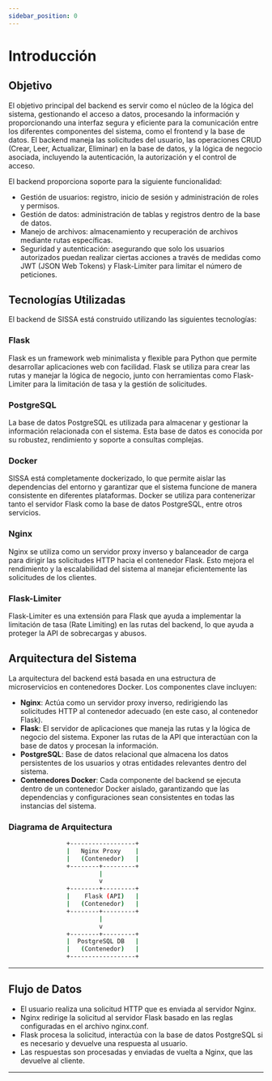 ```yaml
---
sidebar_position: 0
---
```


# Introducción

## Objetivo

El objetivo principal del backend es servir como el núcleo de la lógica del sistema, gestionando el acceso a datos, procesando la información y proporcionando una interfaz segura y eficiente para la comunicación entre los diferentes componentes del sistema, como el frontend y la base de datos. El backend maneja las solicitudes del usuario, las operaciones CRUD (Crear, Leer, Actualizar, Eliminar) en la base de datos, y la lógica de negocio asociada, incluyendo la autenticación, la autorización y el control de acceso.

El backend proporciona soporte para la siguiente funcionalidad:
- Gestión de usuarios: registro, inicio de sesión y administración de roles y permisos.
- Gestión de datos: administración de tablas y registros dentro de la base de datos.
- Manejo de archivos: almacenamiento y recuperación de archivos mediante rutas específicas.
- Seguridad y autenticación: asegurando que solo los usuarios autorizados puedan realizar ciertas acciones a través de medidas como JWT (JSON Web Tokens) y Flask-Limiter para limitar el número de peticiones.

## Tecnologías Utilizadas

El backend de SISSA está construido utilizando las siguientes tecnologías:

### Flask
Flask es un framework web minimalista y flexible para Python que permite desarrollar aplicaciones web con facilidad. Flask se utiliza para crear las rutas y manejar la lógica de negocio, junto con herramientas como Flask-Limiter para la limitación de tasa y la gestión de solicitudes.

### PostgreSQL
La base de datos PostgreSQL es utilizada para almacenar y gestionar la información relacionada con el sistema. Esta base de datos es conocida por su robustez, rendimiento y soporte a consultas complejas.

### Docker
SISSA está completamente dockerizado, lo que permite aislar las dependencias del entorno y garantizar que el sistema funcione de manera consistente en diferentes plataformas. Docker se utiliza para contenerizar tanto el servidor Flask como la base de datos PostgreSQL, entre otros servicios.

### Nginx
Nginx se utiliza como un servidor proxy inverso y balanceador de carga para dirigir las solicitudes HTTP hacia el contenedor Flask. Esto mejora el rendimiento y la escalabilidad del sistema al manejar eficientemente las solicitudes de los clientes.

### Flask-Limiter
Flask-Limiter es una extensión para Flask que ayuda a implementar la limitación de tasa (Rate Limiting) en las rutas del backend, lo que ayuda a proteger la API de sobrecargas y abusos.

## Arquitectura del Sistema

La arquitectura del backend está basada en una estructura de microservicios en contenedores Docker. Los componentes clave incluyen:

- **Nginx**: Actúa como un servidor proxy inverso, redirigiendo las solicitudes HTTP al contenedor adecuado (en este caso, al contenedor Flask).
- **Flask**: El servidor de aplicaciones que maneja las rutas y la lógica de negocio del sistema. Exponer las rutas de la API que interactúan con la base de datos y procesan la información.
- **PostgreSQL**: Base de datos relacional que almacena los datos persistentes de los usuarios y otras entidades relevantes dentro del sistema.
- **Contenedores Docker**: Cada componente del backend se ejecuta dentro de un contenedor Docker aislado, garantizando que las dependencias y configuraciones sean consistentes en todas las instancias del sistema.

### Diagrama de Arquitectura

```bash
                +------------------+ 
                |   Nginx Proxy    |
                |   (Contenedor)   |
                +--------+---------+ 
                         | 
                         v 
                +--------+---------+
                |    Flask (API)   |
                |   (Contenedor)   |
                +--------+---------+
                         | 
                         v
                +--------+---------+
                |  PostgreSQL DB   |
                |   (Contenedor)   |
                +------------------+
```
---
## Flujo de Datos

* El usuario realiza una solicitud HTTP que es enviada al servidor Nginx. 
* Nginx redirige la solicitud al servidor Flask basado en las reglas configuradas en el archivo nginx.conf.
* Flask procesa la solicitud, interactúa con la base de datos PostgreSQL si es necesario y devuelve una respuesta al usuario.
* Las respuestas son procesadas y enviadas de vuelta a Nginx, que las devuelve al cliente.

---
